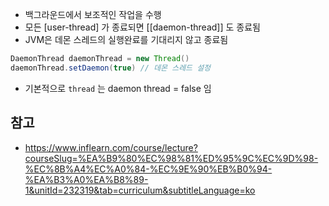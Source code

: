 - 백그라운드에서 보조적인 작업을 수행
- 모든 [user-thread] 가 종료되면 [[daemon-thread]] 도 종료됨
- JVM은 데몬 스레드의 실행완료를 기대리지 않고 종료됨

```java
DaemonThread daemonThread = new Thread()
daemonThread.setDaemon(true) // 데몬 스레드 설정
```
- 기본적으로 `thread` 는 daemon thread  = false 임

## 참고
- https://www.inflearn.com/course/lecture?courseSlug=%EA%B9%80%EC%98%81%ED%95%9C%EC%9D%98-%EC%8B%A4%EC%A0%84-%EC%9E%90%EB%B0%94-%EA%B3%A0%EA%B8%89-1&unitId=232319&tab=curriculum&subtitleLanguage=ko